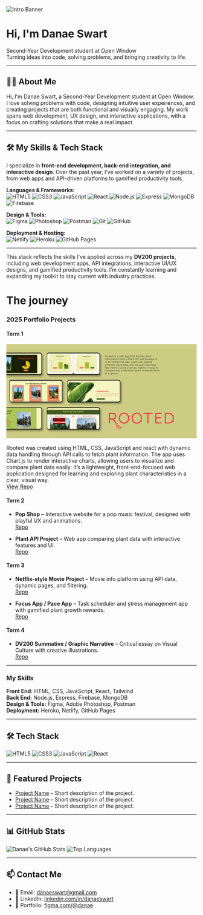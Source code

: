 <!-- ================= HEADER IMAGE ================= -->
![Intro Banner](./assets/gitIntro.png)


# Hi, I'm Danae Swart
Second-Year Development student at Open Window  
Turning ideas into code, solving problems, and bringing creativity to life.  

---
## 👩‍💻 About Me

Hi, I'm Danae Swart, a Second-Year Development student at Open Window. I love solving problems with code, designing intuitive user experiences, and creating projects that are both functional and visually engaging. My work spans web development, UX design, and interactive applications, with a focus on crafting solutions that make a real impact.  

---

## 🛠️ My Skills & Tech Stack

I specialize in **front-end development, back-end integration, and interactive design**. Over the past year, I’ve worked on a variety of projects, from web apps and API-driven platforms to gamified productivity tools.  

**Languages & Frameworks:**  
![HTML5](https://img.shields.io/badge/-HTML5-E34F26?logo=html5&logoColor=white)
![CSS3](https://img.shields.io/badge/-CSS3-1572B6?logo=css3&logoColor=white)
![JavaScript](https://img.shields.io/badge/-JavaScript-F7DF1E?logo=javascript&logoColor=black)
![React](https://img.shields.io/badge/-React-61DAFB?logo=react&logoColor=black)
![Node.js](https://img.shields.io/badge/-Node.js-339933?logo=node.js&logoColor=white)
![Express](https://img.shields.io/badge/-Express-000000?logo=express&logoColor=white)
![MongoDB](https://img.shields.io/badge/-MongoDB-47A248?logo=mongodb&logoColor=white)
![Firebase](https://img.shields.io/badge/-Firebase-FFCA28?logo=firebase&logoColor=black)

**Design & Tools:**  
![Figma](https://img.shields.io/badge/-Figma-F24E1E?logo=figma&logoColor=white)
![Photoshop](https://img.shields.io/badge/-Photoshop-31A8FF?logo=adobe-photoshop&logoColor=white)
![Postman](https://img.shields.io/badge/-Postman-FF6C37?logo=postman&logoColor=white)
![Git](https://img.shields.io/badge/-Git-F05032?logo=git&logoColor=white)
![GitHub](https://img.shields.io/badge/-GitHub-181717?logo=github&logoColor=white)

**Deployment & Hosting:**  
![Netlify](https://img.shields.io/badge/-Netlify-00C7B7?logo=netlify&logoColor=white)
![Heroku](https://img.shields.io/badge/-Heroku-430098?logo=heroku&logoColor=white)
![GitHub Pages](https://img.shields.io/badge/-GitHubPages-181717?logo=github&logoColor=white)

---

This stack reflects the skills I’ve applied across my **DV200 projects**, including web development apps, API integrations, interactive UI/UX designs, and gamified productivity tools. I’m constantly learning and expanding my toolkit to stay current with industry practices.  

# The journey
### 2025 Portfolio Projects

#### Term 1
![Intro Banner](./assets/rooted.png)


  Rooted was created using HTML, CSS, JavaScript and react with dynamic data handling through API calls to fetch plant information. The app uses Chart.js to render interactive charts, allowing users to visualize and compare plant data easily. It’s a lightweight, front-end-focused web application designed for learning and exploring plant characteristics in a clear, visual way.  
  [View Repo](https://github.com/danaeswart/formative-one-rooted-final.git)

#### Term 2
- **Pop Shop** – Interactive website for a pop music festival, designed with playful UX and animations.  
  [Repo](https://github.com/danaeswart/pop-shop)

- **Plant API Project** – Web app comparing plant data with interactive features and UI.  
  [Repo](https://github.com/danaeswart/plant-api-project)

#### Term 3
- **Netflix-style Movie Project** – Movie info platform using API data, dynamic pages, and filtering.  
  [Repo](https://github.com/danaeswart/netflix-clone)

- **Focus App / Pace App** – Task scheduler and stress management app with gamified plant growth rewards.  
  [Repo](https://github.com/danaeswart/pace-focus-app)

#### Term 4
- **DV200 Summative / Graphic Narrative** – Critical essay on Visual Culture with creative illustrations.  
  [Repo](https://github.com/danaeswart/dv200-summative)

---

### My Skills

**Front End:** HTML, CSS, JavaScript, React, Tailwind  
**Back End:** Node.js, Express, Firebase, MongoDB  
**Design & Tools:** Figma, Adobe Photoshop, Postman  
**Deployment:** Heroku, Netlify, GitHub Pages  

---


## 🛠️ Tech Stack
<!-- Add your tech badges here -->
![HTML5](https://img.shields.io/badge/-HTML5-E34F26?logo=html5&logoColor=white)
![CSS3](https://img.shields.io/badge/-CSS3-1572B6?logo=css3&logoColor=white)
![JavaScript](https://img.shields.io/badge/-JavaScript-F7DF1E?logo=javascript&logoColor=black)
![React](https://img.shields.io/badge/-React-61DAFB?logo=react&logoColor=black)
<!-- Add more as needed -->

---

## 🚀 Featured Projects
<!-- Add your DV200 projects here -->
- [Project Name](#) – Short description of the project.
- [Project Name](#) – Short description of the project.
- [Project Name](#) – Short description of the project.

---

## 📊 GitHub Stats
<!-- Dynamic stats cards -->
![Danae's GitHub Stats](https://github-readme-stats.vercel.app/api?username=danaeswart&show_icons=true&theme=radical)
![Top Languages](https://github-readme-stats.vercel.app/api/top-langs/?username=danaeswart&layout=compact)

---

## 📫 Contact Me
- 📧 Email: danaeswart@gmail.com
- 💼 LinkedIn: [linkedin.com/in/danaeswart](#)
- 🎨 Portfolio: [figma.com/@danae](#)
